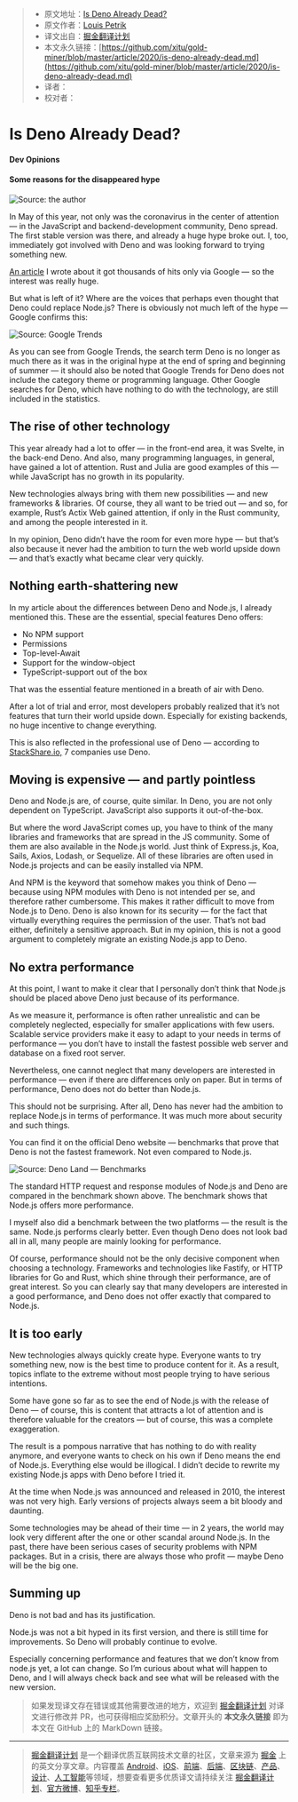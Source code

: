 > * 原文地址：[Is Deno Already Dead?](https://medium.com/javascript-in-plain-english/is-deno-already-dead-661ce807338a)
> * 原文作者：[Louis Petrik](https://medium.com/@louispetrik)
> * 译文出自：[掘金翻译计划](https://github.com/xitu/gold-miner)
> * 本文永久链接：[https://github.com/xitu/gold-miner/blob/master/article/2020/is-deno-already-dead.md](https://github.com/xitu/gold-miner/blob/master/article/2020/is-deno-already-dead.md)
> * 译者：
> * 校对者：

# Is Deno Already Dead?

#### Dev Opinions

#### Some reasons for the disappeared hype

![Source: the author](https://cdn-images-1.medium.com/max/2800/1*UH9zLe8rjJI9lFpj44yYDA.png)

In May of this year, not only was the coronavirus in the center of attention — in the JavaScript and backend-development community, Deno spread. The first stable version was there, and already a huge hype broke out. I, too, immediately got involved with Deno and was looking forward to trying something new.

[An article](https://medium.com/javascript-in-plain-english/deno-vs-node-js-here-are-the-most-important-differences-62b547443be1) I wrote about it got thousands of hits only via Google — so the interest was really huge.

But what is left of it? Where are the voices that perhaps even thought that Deno could replace Node.js? There is obviously not much left of the hype — Google confirms this:

![Source: [Google Trends](https://trends.google.com/trends/explore?q=deno)](https://cdn-images-1.medium.com/max/4592/1*nbOAGzuHmHB7vr00J7xOjw.png)

As you can see from Google Trends, the search term Deno is no longer as much there as it was in the original hype at the end of spring and beginning of summer — it should also be noted that Google Trends for Deno does not include the category theme or programming language. Other Google searches for Deno, which have nothing to do with the technology, are still included in the statistics.

## The rise of other technology

This year already had a lot to offer — in the front-end area, it was Svelte, in the back-end Deno. And also, many programming languages, in general, have gained a lot of attention. Rust and Julia are good examples of this — while JavaScript has no growth in its popularity.

New technologies always bring with them new possibilities — and new frameworks & libraries. Of course, they all want to be tried out — and so, for example, Rust’s Actix Web gained attention, if only in the Rust community, and among the people interested in it.

In my opinion, Deno didn’t have the room for even more hype — but that’s also because it never had the ambition to turn the web world upside down — and that’s exactly what became clear very quickly.

## Nothing earth-shattering new

In my article about the differences between Deno and Node.js, I already mentioned this. These are the essential, special features Deno offers:

* No NPM support
* Permissions
* Top-level-Await
* Support for the window-object
* TypeScript-support out of the box

That was the essential feature mentioned in a breath of air with Deno.

After a lot of trial and error, most developers probably realized that it’s not features that turn their world upside down. Especially for existing backends, no huge incentive to change everything.

This is also reflected in the professional use of Deno — according to [StackShare.io,](https://stackshare.io/deno) 7 companies use Deno.

## Moving is expensive — and partly pointless

Deno and Node.js are, of course, quite similar. In Deno, you are not only dependent on TypeScript. JavaScript also supports it out-of-the-box.

But where the word JavaScript comes up, you have to think of the many libraries and frameworks that are spread in the JS community. 
Some of them are also available in the Node.js world. 
Just think of Express.js, Koa, Sails, Axios, Lodash, or Sequelize. All of these libraries are often used in Node.js projects and can be easily installed via NPM.

And NPM is the keyword that somehow makes you think of Deno — because using NPM modules with Deno is not intended per se, and therefore rather cumbersome. 
This makes it rather difficult to move from Node.js to Deno. 
Deno is also known for its security — for the fact that virtually everything requires the permission of the user. That’s not bad either, definitely a sensitive approach. But in my opinion, this is not a good argument to completely migrate an existing Node.js app to Deno.

## No extra performance

At this point, I want to make it clear that I personally don’t think that Node.js should be placed above Deno just because of its performance.

As we measure it, performance is often rather unrealistic and can be completely neglected, especially for smaller applications with few users. Scalable service providers make it easy to adapt to your needs in terms of performance — you don’t have to install the fastest possible web server and database on a fixed root server.

Nevertheless, one cannot neglect that many developers are interested in performance — even if there are differences only on paper. But in terms of performance, Deno does not do better than Node.js.

This should not be surprising. After all, Deno has never had the ambition to replace Node.js in terms of performance. It was much more about security and such things.

You can find it on the official Deno website — benchmarks that prove that Deno is not the fastest framework. Not even compared to Node.js.

![Source: [Deno Land — Benchmarks](https://deno.land/benchmarks)](https://cdn-images-1.medium.com/max/2924/1*H_5-f1ftdQirKClZzMFR1g.png)

The standard HTTP request and response modules of Node.js and Deno are compared in the benchmark shown above. The benchmark shows that Node.js offers more performance.

I myself also did a benchmark between the two platforms — the result is the same. Node.js performs clearly better. 
Even though Deno does not look bad all in all, many people are mainly looking for performance.

Of course, performance should not be the only decisive component when choosing a technology. Frameworks and technologies like Fastify, or HTTP libraries for Go and Rust, which shine through their performance, are of great interest. So you can clearly say that many developers are interested in a good performance, and Deno does not offer exactly that compared to Node.js.

## It is too early

New technologies always quickly create hype. Everyone wants to try something new, now is the best time to produce content for it. As a result, topics inflate to the extreme without most people trying to have serious intentions.

Some have gone so far as to see the end of Node.js with the release of Deno — of course, this is content that attracts a lot of attention and is therefore valuable for the creators — but of course, this was a complete exaggeration.

The result is a pompous narrative that has nothing to do with reality anymore, and everyone wants to check on his own if Deno means the end of Node.js. 
Everything else would be illogical. I didn’t decide to rewrite my existing Node.js apps with Deno before I tried it.

At the time when Node.js was announced and released in 2010, the interest was not very high. Early versions of projects always seem a bit bloody and daunting.

Some technologies may be ahead of their time — in 2 years, the world may look very different after the one or other scandal around Node.js. In the past, there have been serious cases of security problems with NPM packages. But in a crisis, there are always those who profit — maybe Deno will be the big one.

## Summing up

Deno is not bad and has its justification.

Node.js was not a bit hyped in its first version, and there is still time for improvements. So Deno will probably continue to evolve.

Especially concerning performance and features that we don’t know from node.js yet, a lot can change. So I’m curious about what will happen to Deno, and I will always check back and see what will be released with the new version.

> 如果发现译文存在错误或其他需要改进的地方，欢迎到 [掘金翻译计划](https://github.com/xitu/gold-miner) 对译文进行修改并 PR，也可获得相应奖励积分。文章开头的 **本文永久链接** 即为本文在 GitHub 上的 MarkDown 链接。

---

> [掘金翻译计划](https://github.com/xitu/gold-miner) 是一个翻译优质互联网技术文章的社区，文章来源为 [掘金](https://juejin.im) 上的英文分享文章。内容覆盖 [Android](https://github.com/xitu/gold-miner#android)、[iOS](https://github.com/xitu/gold-miner#ios)、[前端](https://github.com/xitu/gold-miner#前端)、[后端](https://github.com/xitu/gold-miner#后端)、[区块链](https://github.com/xitu/gold-miner#区块链)、[产品](https://github.com/xitu/gold-miner#产品)、[设计](https://github.com/xitu/gold-miner#设计)、[人工智能](https://github.com/xitu/gold-miner#人工智能)等领域，想要查看更多优质译文请持续关注 [掘金翻译计划](https://github.com/xitu/gold-miner)、[官方微博](http://weibo.com/juejinfanyi)、[知乎专栏](https://zhuanlan.zhihu.com/juejinfanyi)。
